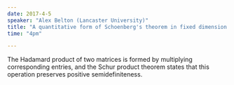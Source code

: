 ```yaml
---
date: 2017-4-5
speaker: "Alex Belton (Lancaster University)"
title: "A quantitative form of Schoenberg's theorem in fixed dimension (Joint work with D. Guillot, A. Khare and M. Putinar)"
time: "4pm" 

---
```

The Hadamard product of two matrices is formed by multiplying
corresponding entries, and the Schur product theorem states that
this operation preserves positive semidefiniteness.
